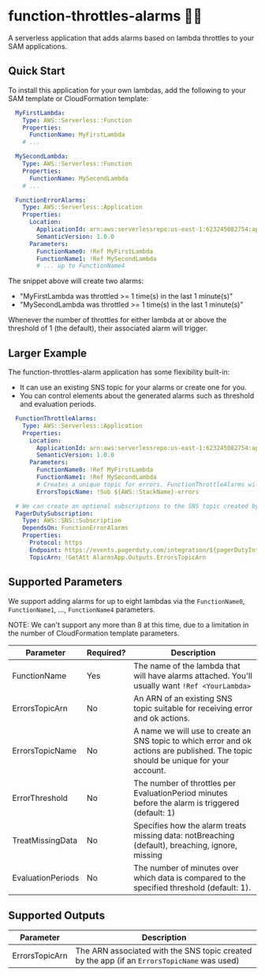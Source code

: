 # function-throttles-alarms 🛑🚨

A serverless application that adds alarms based on lambda throttles to your SAM applications.

## Quick Start

To install this application for your own lambdas, add the following to your SAM template or CloudFormation template:

```yaml
  MyFirstLambda:
    Type: AWS::Serverless::Function
    Properties:
      FunctionName: MyFirstLambda
    # ...

  MySecondLambda:
    Type: AWS::Serverless::Function
    Properties:
      FunctionName: MySecondLambda
    # ...

  FunctionErrorAlarms:
    Type: AWS::Serverless::Application
    Properties:
      Location:
        ApplicationId: arn:aws:serverlessrepo:us-east-1:623245082754:applications/function-throttles-alarm
        SemanticVersion: 1.0.0
      Parameters:
        FunctionName0: !Ref MyFirstLambda
        FunctionName1: !Ref MySecondLambda
        # ... up to FunctionName4
```

The snippet above will create two alarms:
- "MyFirstLambda was throttled >= 1 time(s) in the last 1 minute(s)"
- "MySecondLambda was throttled >= 1 time(s) in the last 1 minute(s)"

Whenever the number of throttles for either lambda at or above the threshold of 1 (the default), their associated alarm will trigger.

## Larger Example

The function-throttles-alarm application has some flexibility built-in:
- It can use an existing SNS topic for your alarms or create one for you.
- You can control elements about the generated alarms such as threshold and evaluation periods.

```yaml
  FunctionThrottleAlarms:
    Type: AWS::Serverless::Application
    Properties:
      Location:
        ApplicationId: arn:aws:serverlessrepo:us-east-1:623245082754:applications/function-throttles-alarm
        SemanticVersion: 1.0.0
      Parameters:
        FunctionName0: !Ref MyFirstLambda
        FunctionName1: !Ref MySecondLambda
        # Creates a unique topic for errors. FunctionThrottleAlarms will have ErrorsTopicArn in its outputs.
        ErrorsTopicName: !Sub ${AWS::StackName}-errors

  # We can create an optional subscriptions to the SNS topic created by FunctionThrottleAlarms
  PagerDutySubscription:
    Type: AWS::SNS::Subscription
    DependsOn: FunctionErrorAlarms
    Properties:
      Protocol: https
      Endpoint: https://events.pagerduty.com/integration/${pagerDutyIntegrationKey}/enqueue
      TopicArn: !GetAtt AlarmsApp.Outputs.ErrorsTopicArn
```

## Supported Parameters

We support adding alarms for up to eight lambdas via the `FunctionName0`, `FunctionName1`, ..., `FunctionName4` parameters.

NOTE: We can't support any more than 8 at this time, due to a limitation in the number of CloudFormation
template parameters.

| Parameter | Required? | Description |
| --------- | --------- | ----------- |
| FunctionName<N> | Yes | The name of the lambda that will have alarms attached. You'll usually want `!Ref <YourLambda>` |
| ErrorsTopicArn | No | An ARN of an existing SNS topic suitable for receiving error and ok actions. |
| ErrorsTopicName | No | A name we will use to create an SNS topic to which error and ok actions are published. The topic should be unique for your account. |
| ErrorThreshold | No | The number of throttles per EvaluationPeriod minutes before the alarm is triggered (default: 1) |
| TreatMissingData | No | Specifies how the alarm treats missing data: notBreaching (default), breaching, ignore, missing |
| EvaluationPeriods | No | The number of minutes over which data is compared to the specified threshold (default: 1). |

## Supported Outputs

| Parameter | Description |
| --------- | ----------- |
| ErrorsTopicArn | The ARN associated with the SNS topic created by the app (if an `ErrorsTopicName` was used) |